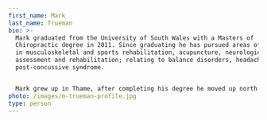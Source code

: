 ```yaml
---
first_name: Mark
last_name: Trueman
bio: >-
  Mark graduated from the University of South Wales with a Masters of
  Chiropractic degree in 2011. Since graduating he has pursued areas of interest
  in musculoskeletal and sports rehabilitation, acupuncture, neurological
  assessment and rehabilitation; relating to balance disorders, headache and
  post-concussive syndrome. 


  Mark grew up in Thame, after completing his degree he moved up north to take an opportunity in a multidisciplinary clinic with excellent expertise in sports treatment and rehabilitation. He has since moved back to Thame and set up his own clinic, Vantage Chiropractic. In his spare time Mark enjoys keeping active with swimming, gym, outdoor activities and the occasional visit to the climbing wall. He also enjoys a good book and learning to play the piano.
photo: /images/m-trueman-profile.jpg
type: person
---
```

